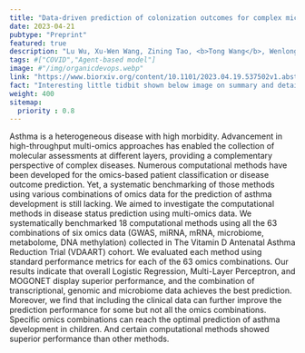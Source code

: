 ```yaml
---
title: "Data-driven prediction of colonization outcomes for complex microbial communities"
date: 2023-04-21
pubtype: "Preprint"
featured: true
description: "Lu Wu, Xu-Wen Wang, Zining Tao, <b>Tong Wang</b>, Wenlong Zuo, Yu Zeng, Yang-Yu Liu, Lei Dai, <i><b>In Revision at Nature Communications</b>, 2023</i>"
tags: #["COVID","Agent-based model"]
image: #"/img/organicdevops.webp"
link: "https://www.biorxiv.org/content/10.1101/2023.04.19.537502v1.abstract"
fact: "Interesting little tidbit shown below image on summary and detail page"
weight: 400
sitemap:
  priority : 0.8
---
```


Asthma is a heterogeneous disease with high morbidity. Advancement in high-throughput multi-omics approaches has enabled the collection of molecular assessments at different layers, providing a complementary perspective of complex diseases. Numerous computational methods have been developed for the omics-based patient classification or disease outcome prediction. Yet, a systematic benchmarking of those methods using various combinations of omics data for the prediction of asthma development is still lacking. We aimed to investigate the computational methods in disease status prediction using multi-omics data. We systematically benchmarked 18 computational methods using all the 63 combinations of six omics data (GWAS, miRNA, mRNA, microbiome, metabolome, DNA methylation) collected in The Vitamin D Antenatal Asthma Reduction Trial (VDAART) cohort. We evaluated each method using standard performance metrics for each of the 63 omics combinations. Our results indicate that overall Logistic Regression, Multi-Layer Perceptron, and MOGONET display superior performance, and the combination of transcriptional, genomic and microbiome data achieves the best prediction. Moreover, we find that including the clinical data can further improve the prediction performance for some but not all the omics combinations. Specific omics combinations can reach the optimal prediction of asthma development in children. And certain computational methods showed superior performance than other methods.